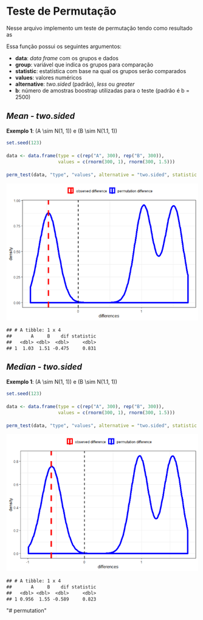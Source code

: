 Teste de Permutação
================

Nesse arquivo implemento um teste de permutação tendo como resultado as

Essa função possui os seguintes argumentos:

  - **data**: *data frame* com os grupos e dados
  - **group**: variável que indica os grupos para comparação
  - **statistic**: estatística com base na qual os grupos serão
    comparados
  - **values**: valores numéricos
  - **alternative**: *two.sided* (padrão), *less* ou *greater*
  - **b**: número de amostras boostrap utilizadas para o teste (padrão é
    b = 2500)

## *Mean - two.sided*

**Exemplo 1**: \(A \sim N(1, 1)\) e \(B \sim N(1.1, 1)\)

``` r
set.seed(123)

data <- data.frame(type = c(rep("A", 300), rep("B", 300)),
                   values = c(rnorm(300, 1), rnorm(300, 1.5)))

perm_test(data, "type", "values", alternative = "two.sided", statistic = "mean", b = 2500)
```

![](README_files/figure-gfm/unnamed-chunk-1-1.png)<!-- -->

    ## # A tibble: 1 x 4
    ##       A     B    dif statistic
    ##   <dbl> <dbl>  <dbl>     <dbl>
    ## 1  1.03  1.51 -0.475     0.831

## *Median - two.sided*

**Exemplo 1**: \(A \sim N(1, 1)\) e \(B \sim N(1.1, 1)\)

``` r
set.seed(123)

data <- data.frame(type = c(rep("A", 300), rep("B", 300)),
                   values = c(rnorm(300, 1), rnorm(300, 1.5)))

perm_test(data, "type", "values", alternative = "two.sided", statistic = "median", b = 2500)
```

![](README_files/figure-gfm/unnamed-chunk-2-1.png)<!-- -->

    ## # A tibble: 1 x 4
    ##       A     B    dif statistic
    ##   <dbl> <dbl>  <dbl>     <dbl>
    ## 1 0.956  1.55 -0.589     0.823
"# permutation" 
